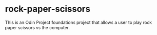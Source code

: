 # rock-paper-scissors

This is an Odin Project foundations project that allows a user to play rock paper scissors vs the computer.